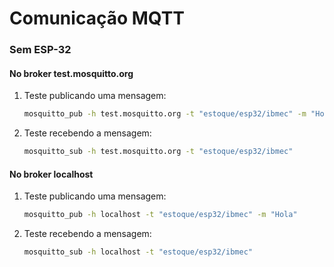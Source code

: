 # Comunicação MQTT

### Sem ESP-32

#### No broker test.mosquitto.org
1. Teste publicando uma mensagem:
    
    ```bash
    mosquitto_pub -h test.mosquitto.org -t "estoque/esp32/ibmec" -m "Hola"
    
    ```
    
2. Teste recebendo a mensagem:
    
    ```bash
    mosquitto_sub -h test.mosquitto.org -t "estoque/esp32/ibmec"
    
    ```
#### No broker localhost
1. Teste publicando uma mensagem:
    
    ```bash
    mosquitto_pub -h localhost -t "estoque/esp32/ibmec" -m "Hola"
    
    ```
    
2. Teste recebendo a mensagem:
    
    ```bash
    mosquitto_sub -h localhost -t "estoque/esp32/ibmec"
    
    ```